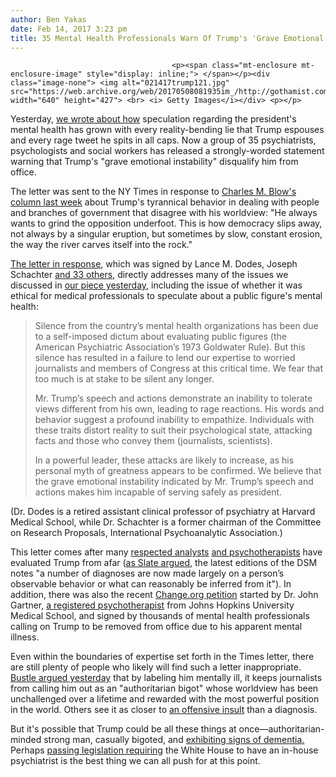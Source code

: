 ```yaml
---
author: Ben Yakas
date: Feb 14, 2017 3:23 pm
title: 35 Mental Health Professionals Warn Of Trump's 'Grave Emotional Instability'
---
```


	
										<p><span class="mt-enclosure mt-enclosure-image" style="display: inline;"> </span></p><div class="image-none"> <img alt="021417trump121.jpg" src="https://web.archive.org/web/20170508081935im_/http://gothamist.com/attachments/byakas/021417trump121.jpg" width="640" height="427"> <br> <i> Getty Images</i></div> <p></p>

<p>Yesterday, <a href="https://web.archive.org/web/20170508081935/http://gothamist.com/2017/02/13/trump_mental_illness.php">we wrote about how</a> speculation regarding the president&apos;s mental health has grown with every reality-bending lie that Trump espouses and every rage tweet he spits in all caps. Now a group of 35 psychiatrists, psychologists and social workers has released a strongly-worded statement warning that Trump&apos;s &quot;grave emotional instability&quot; disqualify him from office.</p>

<p>The letter was sent to the NY Times in response to <a href="https://web.archive.org/web/20170508081935/https://www.nytimes.com/2017/02/09/opinion/trumps-leading-rivals-wear-robes.html">Charles M. Blow&apos;s column last week</a> about Trump&apos;s tyrannical behavior in dealing with people and branches of government that disagree with his worldview: &quot;He always wants to grind the opposition underfoot. This is how democracy slips away, not always by a singular eruption, but sometimes by slow, constant erosion, the way the river carves itself into the rock.&quot;</p>

<p><a href="https://web.archive.org/web/20170508081935/https://www.nytimes.com/2017/02/13/opinion/mental-health-professionals-warn-about-trump.html?_r=0">The letter in response</a>, which was signed by Lance M. Dodes, Joseph Schachter <a href="https://web.archive.org/web/20170508081935/http://www.lancedodes.com/new-york-times-letter">and 33 others</a>, directly addresses many of the issues we discussed in <a href="https://web.archive.org/web/20170508081935/http://gothamist.com/2017/02/13/trump_mental_illness.php">our piece yesterday</a>, including the issue of whether it was ethical for medical professionals to speculate about a public figure&apos;s mental health:</p>

<blockquote>Silence from the country&#x2019;s mental health organizations has been due to a self-imposed dictum about evaluating public figures (the American Psychiatric Association&#x2019;s 1973 Goldwater Rule). But this silence has resulted in a failure to lend our expertise to worried journalists and members of Congress at this critical time. We fear that too much is at stake to be silent any longer.

<p>Mr. Trump&#x2019;s speech and actions demonstrate an inability to tolerate views different from his own, leading to rage reactions. His words and behavior suggest a profound inability to empathize. Individuals with these traits distort reality to suit their psychological state, attacking facts and those who convey them (journalists, scientists).</p>

<p>In a powerful leader, these attacks are likely to increase, as his personal myth of greatness appears to be confirmed. We believe that the grave emotional instability indicated by Mr. Trump&#x2019;s speech and actions makes him incapable of serving safely as president.</p></blockquote><p></p>

<p>(Dr. Dodes is a retired assistant clinical professor of psychiatry at Harvard Medical School, while Dr. Schachter is a former chairman of the Committee on Research Proposals, International Psychoanalytic Association.)</p>

<p>This letter comes after many <a href="https://web.archive.org/web/20170508081935/https://www.theatlantic.com/magazine/archive/2016/06/the-mind-of-donald-trump/480771/">respected analysts</a> <a href="https://web.archive.org/web/20170508081935/http://www.vanityfair.com/news/2015/11/donald-trump-narcissism-therapists">and psychotherapists</a> have evaluated Trump from afar (<a href="https://web.archive.org/web/20170508081935/http://www.slate.com/articles/health_and_science/medical_examiner/2016/10/it_s_ok_to_speculate_about_donald_trump_s_mental_health.html">as Slate argued</a>, the latest editions of the DSM notes &quot;a number of diagnoses are now made largely on a person&#x2019;s observable behavior or what can reasonably be inferred from it&quot;). In addition, there was also the recent <a href="https://web.archive.org/web/20170508081935/https://www.change.org/p/trump-is-mentally-ill-and-must-be-removed">Change.org petition</a> started by Dr. John Gartner, <a href="https://web.archive.org/web/20170508081935/http://bipartisanreport.com/2017/01/27/johns-hopkins-top-psychotherapist-releases-terrifying-diagnosis-of-president-trump/">a registered psychotherapist</a> from Johns Hopkins University Medical School, and signed by thousands of mental health professionals calling on Trump to be removed from office due to his apparent mental illness.</p>

<p>Even within the boundaries of expertise set forth in the Times letter, there are still plenty of people who likely will find such a letter inappropriate. <a href="https://web.archive.org/web/20170508081935/https://www.bustle.com/p/why-you-should-stop-speculating-about-trumps-mental-health-36806">Bustle argued yesterday</a> that by labeling him mentally ill, it keeps journalists from calling him out as an &quot;authoritarian bigot&quot; whose worldview has been unchallenged over a lifetime and rewarded with the most powerful position in the world. Others see it as closer to <a href="https://web.archive.org/web/20170508081935/http://www.redstate.com/mickeywhite2/2017/02/12/no.-not-okay-call-donald-trump-mentally-ill-insult/">an offensive insult</a> than a diagnosis.</p>

<p>But it&apos;s possible that Trump could be all these things at once&#x2014;authoritarian-minded strong man, casually bigoted, and <a href="https://web.archive.org/web/20170508081935/http://theconcourse.deadspin.com/what-would-it-look-like-hypothetically-if-a-public-fi-1792052074">exhibiting signs of dementia.</a> Perhaps <a href="https://web.archive.org/web/20170508081935/http://www.huffingtonpost.com/entry/donald-trump-mental-health-ted-lieu_us_589a4b70e4b0c1284f2930cd">passing legislation requiring</a> the White House to have an in-house psychiatrist is the best thing we can all push for at this point. <br>
</p>					
										
									
				